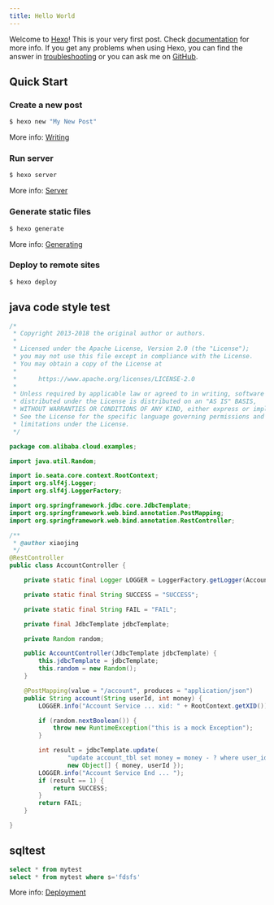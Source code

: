 ```yaml
---
title: Hello World
---
```

Welcome to [Hexo](https://hexo.io/)! This is your very first post. Check [documentation](https://hexo.io/docs/) for more info. If you get any problems when using Hexo, you can find the answer in [troubleshooting](https://hexo.io/docs/troubleshooting.html) or you can ask me on [GitHub](https://github.com/hexojs/hexo/issues).

## Quick Start

### Create a new post

``` bash
$ hexo new "My New Post"
```

More info: [Writing](https://hexo.io/docs/writing.html)

### Run server

``` bash
$ hexo server
```

More info: [Server](https://hexo.io/docs/server.html)

### Generate static files

``` bash
$ hexo generate
```

More info: [Generating](https://hexo.io/docs/generating.html)

### Deploy to remote sites

``` bash
$ hexo deploy
```

## java code style test

```java
/*
 * Copyright 2013-2018 the original author or authors.
 *
 * Licensed under the Apache License, Version 2.0 (the "License");
 * you may not use this file except in compliance with the License.
 * You may obtain a copy of the License at
 *
 *      https://www.apache.org/licenses/LICENSE-2.0
 *
 * Unless required by applicable law or agreed to in writing, software
 * distributed under the License is distributed on an "AS IS" BASIS,
 * WITHOUT WARRANTIES OR CONDITIONS OF ANY KIND, either express or implied.
 * See the License for the specific language governing permissions and
 * limitations under the License.
 */

package com.alibaba.cloud.examples;

import java.util.Random;

import io.seata.core.context.RootContext;
import org.slf4j.Logger;
import org.slf4j.LoggerFactory;

import org.springframework.jdbc.core.JdbcTemplate;
import org.springframework.web.bind.annotation.PostMapping;
import org.springframework.web.bind.annotation.RestController;

/**
 * @author xiaojing
 */
@RestController
public class AccountController {

	private static final Logger LOGGER = LoggerFactory.getLogger(AccountController.class);

	private static final String SUCCESS = "SUCCESS";

	private static final String FAIL = "FAIL";

	private final JdbcTemplate jdbcTemplate;

	private Random random;

	public AccountController(JdbcTemplate jdbcTemplate) {
		this.jdbcTemplate = jdbcTemplate;
		this.random = new Random();
	}

	@PostMapping(value = "/account", produces = "application/json")
	public String account(String userId, int money) {
		LOGGER.info("Account Service ... xid: " + RootContext.getXID());

		if (random.nextBoolean()) {
			throw new RuntimeException("this is a mock Exception");
		}

		int result = jdbcTemplate.update(
				"update account_tbl set money = money - ? where user_id = ?",
				new Object[] { money, userId });
		LOGGER.info("Account Service End ... ");
		if (result == 1) {
			return SUCCESS;
		}
		return FAIL;
	}

}
```

## sqltest

```sql
select * from mytest
select * from mytest where s='fdsfs'
```

More info: [Deployment](https://hexo.io/docs/one-command-deployment.html)